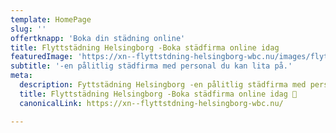 ```yaml
---
template: HomePage
slug: ''
offertknapp: 'Boka din städning online'
title: Flyttstädning Helsingborg -Boka städfirma online idag
featuredImage: 'https://xn--flyttstdning-helsingborg-wbc.nu/images/flyttstadning-helsingborg.webp'
subtitle: '-en pålitlig städfirma med personal du kan lita på.'
meta:
  description: Fyttstädning Helsingborg -en pålitlig städfirma med personal du kan lita på ✔️. Vi erbjuder fasta priser och städgaranti ✔️. Boka oss eller begär en offert enkelt online ✔️.
  title: Flyttstädning Helsingborg -Boka städfirma online idag 🧹
  canonicalLink: https://xn--flyttstdning-helsingborg-wbc.nu/

---
```

